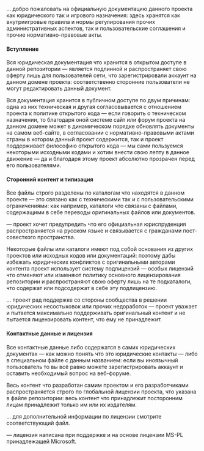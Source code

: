 … добро пожаловать на официальную документацию данного проекта как юридического так и игрового назначения: здесь хранятся как внутриигровые правила и нормы регулирования прочих административных аспектов, так и пользовательские соглашения и прочие нормативно-правовые акты.

#### Вступление

Вся юридическая документация что хранится в открытом доступе в данной репозитории — является подлинной и распространяет свою оферту лишь для пользователей сети, что зарегистрировали аккаунт на данном домене проекта: соответственно сторонние пользователи не могут редактировать данный документ.

Вся документация хранится в публичном доступе по двум причинам: одна из них техническая и другая согласовывается с отношением проекта к политике открытого кода — если говорить о техническом назначении, то благодаря оной системе сайт или форум проекта на данном домене может в динамическом порядке обновлять документы на самом веб-сайте, в согласовании с нормативно-правовыми актами страны в котором данный проект содержится, так и проект поддерживает философию открытого кода — мы сами пользуемся некоторыми исходными кодами и хотим внести свою лепту в данное движение — да и благодаря этому проект абсолютно прозрачен перед его пользователями.

#### Сторонний контент и типизация

Все файлы строго разделены по каталогам что находятся в данном проекте — это связано как с техническими так и с пользовательскими ограничениями: как например, каталоги что связаны с файлами, содержащими в себе переводы оригинальных файлов или документов.

— проект хочет предупредить что его официальная юриспруденция распространяется на русском языке и связывается с гражданами пост-совесткого пространства.

Некоторые файлы или каталоги имеют под собой основания из других проектов или исходных кодов или документаций: поэтому дабы избежать юридических конфликтов с оригинальными авторами контента проект использует систему подлицензий — особых лицензий что отменяют или изменяют политику основного лицензирования репозитории и распространяют свою оферту лишь на те подкаталоги, что содержат или подсодержат в себе эту подлицензию.

… проект рад поддержке со стороны сообщества в решении юридических несостыковок или прочих недоработок — проект уважает и пытается максимально поддерживать оригинальный контент и не пытается лицензировать контент, что ему не принадлежит.

#### Контактные данные и лицензия

Все контактные данные либо содержатся в самих юридических документах — как можно понять что это юридические контакты — либо в специальном файле с данным названием: если вы иноязычный пользователь то вы всё равно можете зарегистрировать аккаунт и оставить необходимый вопрос на веб-форуме.

Весь контент что разработан самим проектом и его разработчиками распространяется строго по глобальной лицензии проекта, что указана в файле репозитории: весь контент что принадлежит посторонним лицам принадлежит только им или их издателям.

… для дополнительной информации по лицензии смотрите соответствующий файл.

— лицензия написана при поддержке и на основе лицензии MS-PL принадлежащей Microsoft.